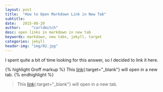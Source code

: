 ```yaml
---
layout: post
title:  "How to Open Markdown Link in New Tab"
subtitle:  
date:   2015-08-20
author:     "carldmitch"
desc: open links in markdown in new tab
keywords: markdown, new tabs, jekyll, target 
categories: jekyll
header-img: "img/02.jpg"
---
```

I spent quite a bit of time looking for this answer, so I decided to link it here.

{% highlight Groff markup %}
This [link](http://stackoverflow.com/a/4705645){:target="\_blank"} will open in a new tab.
{% endhighlight %}

> This [link](http://stackoverflow.com/a/4705645){:target="\_blank"} will open in a new tab.
